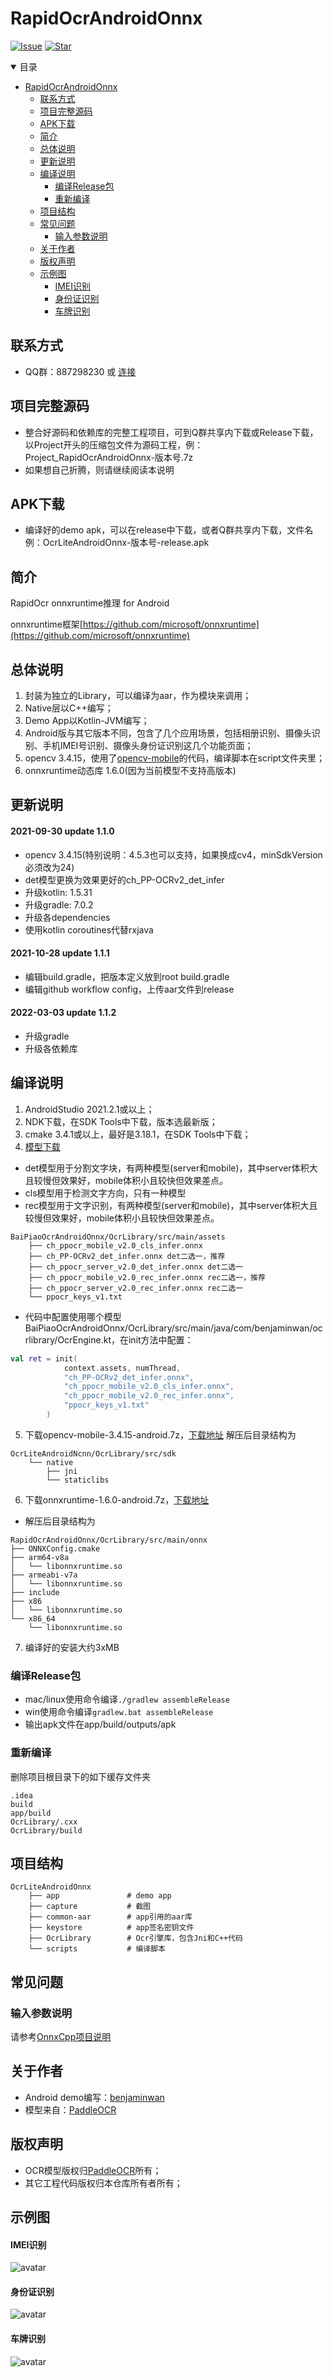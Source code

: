 # RapidOcrAndroidOnnx

[![Issue](https://img.shields.io/github/issues/RapidAI/RapidOcrAndroidOnnx.svg)](https://github.com/RapidAI/RapidOcrAndroidOnnx/issues)
[![Star](https://img.shields.io/github/stars/RapidAI/RapidOcrAndroidOnnx.svg)](https://github.com/RapidAI/RapidOcrAndroidOnnx)

<details open>
    <summary>目录</summary>

- [RapidOcrAndroidOnnx](#RapidOcrAndroidOnnx)
    - [联系方式](#联系方式)
    - [项目完整源码](#项目完整源码)
    - [APK下载](#APK下载)
    - [简介](#简介)
    - [总体说明](#总体说明)
    - [更新说明](#更新说明)
    - [编译说明](#编译说明)
        - [编译Release包](#编译Release包)
        - [重新编译](#重新编译)
    - [项目结构](#项目结构)
    - [常见问题](#常见问题)
        - [输入参数说明](#输入参数说明)
    - [关于作者](#关于作者)
    - [版权声明](#版权声明)
    - [示例图](#示例图)
        - [IMEI识别](#IMEI识别)
        - [身份证识别](#身份证识别)
        - [车牌识别](#车牌识别)

</details>

## 联系方式

* QQ群：887298230 或 [连接](https://jq.qq.com/?_wv=1027&k=P9b3olx6)

## 项目完整源码

* 整合好源码和依赖库的完整工程项目，可到Q群共享内下载或Release下载，以Project开头的压缩包文件为源码工程，例：Project_RapidOcrAndroidOnnx-版本号.7z
* 如果想自己折腾，则请继续阅读本说明

## APK下载

* 编译好的demo apk，可以在release中下载，或者Q群共享内下载，文件名例：OcrLiteAndroidOnnx-版本号-release.apk

## 简介

RapidOcr onnxruntime推理 for Android

onnxruntime框架[https://github.com/microsoft/onnxruntime](https://github.com/microsoft/onnxruntime)

## 总体说明

1. 封装为独立的Library，可以编译为aar，作为模块来调用；
2. Native层以C++编写；
3. Demo App以Kotlin-JVM编写；
4. Android版与其它版本不同，包含了几个应用场景，包括相册识别、摄像头识别、手机IMEI号识别、摄像头身份证识别这几个功能页面；
5. opencv 3.4.15，使用了[opencv-mobile](https://github.com/nihui/opencv-mobile)的代码，编译脚本在script文件夹里；
6. onnxruntime动态库 1.6.0(因为当前模型不支持高版本)

## 更新说明
#### 2021-09-30 update 1.1.0

* opencv 3.4.15(特别说明：4.5.3也可以支持，如果换成cv4，minSdkVersion必须改为24)
* det模型更换为效果更好的ch_PP-OCRv2_det_infer
* 升级kotlin: 1.5.31
* 升级gradle: 7.0.2
* 升级各dependencies
* 使用kotlin coroutines代替rxjava

#### 2021-10-28 update 1.1.1

* 编辑build.gradle，把版本定义放到root build.gradle
* 编辑github workflow config，上传aar文件到release

#### 2022-03-03 update 1.1.2

* 升级gradle
* 升级各依赖库

## 编译说明

1. AndroidStudio 2021.2.1或以上；
2. NDK下载，在SDK Tools中下载，版本选最新版；
3. cmake 3.4.1或以上，最好是3.18.1，在SDK Tools中下载；
4. [模型下载](https://github.com/RapidAI/RapidOcrAndroidOnnx/releases/download/1.0.1/RapidOcrOnnxModel-20210930.7z)
* det模型用于分割文字块，有两种模型(server和mobile)，其中server体积大且较慢但效果好，mobile体积小且较快但效果差点。
* cls模型用于检测文字方向，只有一种模型
* rec模型用于文字识别，有两种模型(server和mobile)，其中server体积大且较慢但效果好，mobile体积小且较快但效果差点。
```
BaiPiaoOcrAndroidOnnx/OcrLibrary/src/main/assets
    ├── ch_ppocr_mobile_v2.0_cls_infer.onnx
    ├── ch_PP-OCRv2_det_infer.onnx det二选一，推荐
    ├── ch_ppocr_server_v2.0_det_infer.onnx det二选一
    ├── ch_ppocr_mobile_v2.0_rec_infer.onnx rec二选一，推荐
    ├── ch_ppocr_server_v2.0_rec_infer.onnx rec二选一
    └── ppocr_keys_v1.txt
```
* 代码中配置使用哪个模型
BaiPiaoOcrAndroidOnnx/OcrLibrary/src/main/java/com/benjaminwan/ocrlibrary/OcrEngine.kt，在init方法中配置：
```kotlin
val ret = init(
            context.assets, numThread,
            "ch_PP-OCRv2_det_infer.onnx",
            "ch_ppocr_mobile_v2.0_cls_infer.onnx",
            "ch_ppocr_mobile_v2.0_rec_infer.onnx",
            "ppocr_keys_v1.txt"
        )
```

5. 下载opencv-mobile-3.4.15-android.7z，[下载地址](https://gitee.com/benjaminwan/ocr-lite-android-ncnn/attach_files/843219/download/opencv-mobile-3.4.15-android.7z)
解压后目录结构为

```
OcrLiteAndroidNcnn/OcrLibrary/src/sdk
    └── native
        ├── jni
        └── staticlibs
```

6. 下载onnxruntime-1.6.0-android.7z，[下载地址](https://gitee.com/benjaminwan/ocr-lite-android-onnx/releases/v1.0.0.20201022)

* 解压后目录结构为
```
RapidOcrAndroidOnnx/OcrLibrary/src/main/onnx
├── ONNXConfig.cmake
├── arm64-v8a
│   └── libonnxruntime.so
├── armeabi-v7a
│   └── libonnxruntime.so
├── include
├── x86
│   └── libonnxruntime.so
└── x86_64
    └── libonnxruntime.so
```

7. 编译好的安装大约3xMB


### 编译Release包

* mac/linux使用命令编译```./gradlew assembleRelease```
* win使用命令编译```gradlew.bat assembleRelease```
* 输出apk文件在app/build/outputs/apk

### 重新编译

删除项目根目录下的如下缓存文件夹

```
.idea
build
app/build
OcrLibrary/.cxx
OcrLibrary/build
```

## 项目结构

```
OcrLiteAndroidOnnx
    ├── app               # demo app
    ├── capture           # 截图
    ├── common-aar        # app引用的aar库
    ├── keystore          # app签名密钥文件
    ├── OcrLibrary        # Ocr引擎库，包含Jni和C++代码
    └── scripts           # 编译脚本
```

## 常见问题

### 输入参数说明

请参考[OnnxCpp项目说明](https://github.com/RapidAI/RapidOCR/tree/main/cpp)

## 关于作者

* Android demo编写：[benjaminwan](https://github.com/benjaminwan)
* 模型来自：[PaddleOCR](https://github.com/PaddlePaddle/PaddleOCR)

## 版权声明

- OCR模型版权归[PaddleOCR](https://github.com/PaddlePaddle/PaddleOCR)所有；
- 其它工程代码版权归本仓库所有者所有；

## 示例图

#### IMEI识别

![avatar](capture/detect_IMEI.gif)

#### 身份证识别

![avatar](capture/detect_id_card.gif)

#### 车牌识别

![avatar](capture/detect_plate.gif)

